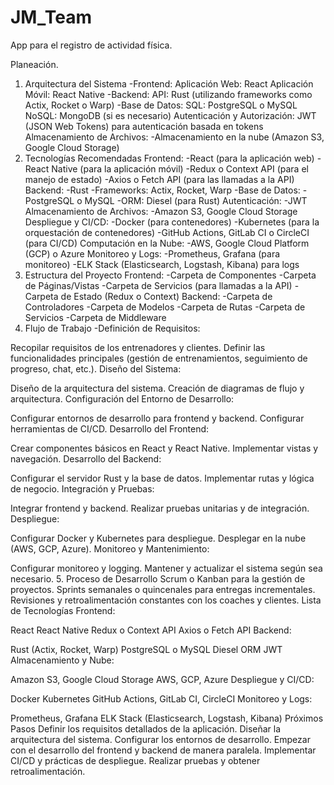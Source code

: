 # JM_Team
App para el registro de actividad física. 

Planeación.
1. Arquitectura del Sistema
 -Frontend:
Aplicación Web: React
Aplicación Móvil: React Native
 -Backend:
API: Rust (utilizando frameworks como Actix, Rocket o Warp)
 -Base de Datos:
SQL: PostgreSQL o MySQL
NoSQL: MongoDB (si es necesario)
Autenticación y Autorización:
JWT (JSON Web Tokens) para autenticación basada en tokens
Almacenamiento de Archivos:
-Almacenamiento en la nube (Amazon S3, Google Cloud Storage)
3. Tecnologías Recomendadas
Frontend:
-React (para la aplicación web)
-React Native (para la aplicación móvil)
-Redux o Context API (para el manejo de estado)
-Axios o Fetch API (para las llamadas a la API)
Backend:
-Rust
-Frameworks: Actix, Rocket, Warp
-Base de Datos:
-PostgreSQL o MySQL
-ORM: Diesel (para Rust)
Autenticación:
-JWT
Almacenamiento de Archivos:
-Amazon S3, Google Cloud Storage
Despliegue y CI/CD:
-Docker (para contenedores)
-Kubernetes (para la orquestación de contenedores)
-GitHub Actions, GitLab CI o CircleCI (para CI/CD)
Computación en la Nube:
-AWS, Google Cloud Platform (GCP) o Azure
Monitoreo y Logs:
-Prometheus, Grafana (para monitoreo)
-ELK Stack (Elasticsearch, Logstash, Kibana) para logs
4. Estructura del Proyecto
Frontend:
-Carpeta de Componentes
-Carpeta de Páginas/Vistas
-Carpeta de Servicios (para llamadas a la API)
-Carpeta de Estado (Redux o Context)
Backend:
-Carpeta de Controladores
-Carpeta de Modelos
-Carpeta de Rutas
-Carpeta de Servicios
-Carpeta de Middleware
5. Flujo de Trabajo
-Definición de Requisitos:

Recopilar requisitos de los entrenadores y clientes.
Definir las funcionalidades principales (gestión de entrenamientos, seguimiento de progreso, chat, etc.).
Diseño del Sistema:

Diseño de la arquitectura del sistema.
Creación de diagramas de flujo y arquitectura.
Configuración del Entorno de Desarrollo:

Configurar entornos de desarrollo para frontend y backend.
Configurar herramientas de CI/CD.
Desarrollo del Frontend:

Crear componentes básicos en React y React Native.
Implementar vistas y navegación.
Desarrollo del Backend:

Configurar el servidor Rust y la base de datos.
Implementar rutas y lógica de negocio.
Integración y Pruebas:

Integrar frontend y backend.
Realizar pruebas unitarias y de integración.
Despliegue:

Configurar Docker y Kubernetes para despliegue.
Desplegar en la nube (AWS, GCP, Azure).
Monitoreo y Mantenimiento:

Configurar monitoreo y logging.
Mantener y actualizar el sistema según sea necesario.
5. Proceso de Desarrollo
Scrum o Kanban para la gestión de proyectos.
Sprints semanales o quincenales para entregas incrementales.
Revisiones y retroalimentación constantes con los coaches y clientes.
Lista de Tecnologías
Frontend:

React
React Native
Redux o Context API
Axios o Fetch API
Backend:

Rust (Actix, Rocket, Warp)
PostgreSQL o MySQL
Diesel ORM
JWT
Almacenamiento y Nube:

Amazon S3, Google Cloud Storage
AWS, GCP, Azure
Despliegue y CI/CD:

Docker
Kubernetes
GitHub Actions, GitLab CI, CircleCI
Monitoreo y Logs:

Prometheus, Grafana
ELK Stack (Elasticsearch, Logstash, Kibana)
Próximos Pasos
Definir los requisitos detallados de la aplicación.
Diseñar la arquitectura del sistema.
Configurar los entornos de desarrollo.
Empezar con el desarrollo del frontend y backend de manera paralela.
Implementar CI/CD y prácticas de despliegue.
Realizar pruebas y obtener retroalimentación.
